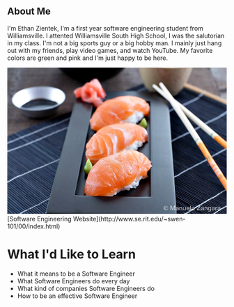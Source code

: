 ## About Me

I'm Ethan Zientek, I'm a first year software engineering student from Williamsville. I attented Williamsville South High School, I was the salutorian in my class. I'm not a big sports guy or a big hobby man. I mainly just hang out with my friends, play video games, and watch YouTube. My favorite colors are green and pink and I'm just happy to be here. 


<img src="1-Salmon-Nigiri-1-1-of-1.jpg" alt="hi" class="inline"/>
[Software Engineering Website](http://www.se.rit.edu/~swen-101/00/index.html)

# What I'd Like to Learn

* What it means to be a Software Engineer
* What Software Engineers do every day
* What kind of companies Software Engineers do
* How to be an effective Software Engineer
